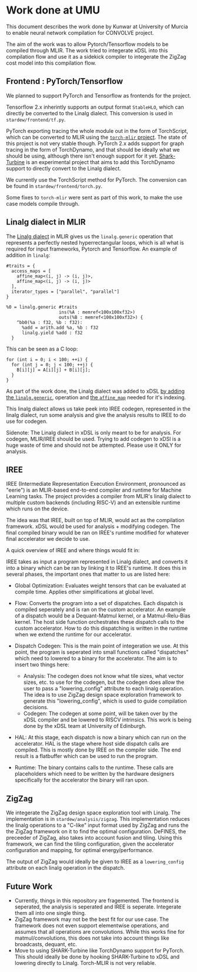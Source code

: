 # Work done at UMU

This document describes the work done by Kunwar at University of Murcia to
enable neural network compilation for CONVOLVE project.

The aim of the work was to allow Pytorch/Tensorflow models to be compiled
through MLIR. The work tried to integerate xDSL into this compilation flow
and use it as a sidekick compiler to integerate the ZigZag cost model into
this compilation flow.

## Frontend : PyTorch/Tensorflow

We planned to support PyTorch and Tensorflow as frontends for the project.

Tensorflow 2.x inherintly supports an output format `StableHLO`, which can
directly be converted to the Linalg dialect. This conversion is used in
`stardew/frontend/tf.py`.

PyTorch exporting tracing the whole module out in the form of TorchScript,
which can be converted to MLIR using the [`torch-mlir`
project](https://github.com/llvm/torch-mlir). The state of this project is not
very stable though. PyTorch 2.x adds support for graph tracing in the form of
TorchDynamo, and that should be ideally what we should be using, although there
isn't enough support for it yet.
[Shark-Turbine](https://github.com/nod-ai/SHARK-Turbine) is an experimental
project that aims to add this TorchDynamo support to directly convert to the
Linalg dialect.

We currently use the TorchScript method for PyTorch. The conversion can
be found in `stardew/frontend/torch.py`.

Some fixes to `torch-mlir` were sent as part of this work, to make the use case
models compile through.

## Linalg dialect in MLIR

The [Linalg
dialect]()
in MLIR gives us the `linalg.generic` operation that represents a perfectly
nested hyperrectangular loops, which is all what is required for input
frameworks, Pytorch and Tensorflow. An example of addition in `linalg`:

```
#traits = {
  access_maps = [
    affine_map<(i, j) -> (i, j)>,
    affine_map<(i, j) -> (i, j)>
  ],
  iterator_types = ["parallel", "parallel"]
}

%0 = linalg.generic #traits
                    ins(%A : memref<100x100xf32>)
                    outs(%B : memref<100x100xf32>) {
    ^bb0(%a : f32, %b : f32):
      %add = arith.add %a, %b : f32
      linalg.yield %add : f32
  }
```

This can be seen as a C loop:

```
for (int i = 0; i < 100; ++i) {
  for (int j = 0; j < 100; ++j) {
    B[i][j] = A[i][j] + B[i][j];
  }
}
```

As part of the work done, the Linalg dialect was added to xDSL [by adding the
`linalg.generic`](https://github.com/xdslproject/xdsl/blob/main/xdsl/dialects/linalg.py),
operation and [the
`affine_map`](https://github.com/xdslproject/xdsl/tree/main/xdsl/ir/affine)
needed for it's indexing.

This linalg dialect allows us take peek into IREE codegen, represented in the
linalg dialect, run some analysis and give the analysis results to IREE to do
use for codegen.

Sidenote: The Linalg dialect in xDSL is only meant to be for analysis. For
codegen, MLIR/IREE should be used. Trying to add codegen to xDSl is a huge
waste of time and should not be attempted. Please use it ONLY for analysis.

## IREE

IREE (Intermediate Representation Execution Environment, pronounced as "eerie")
is an MLIR-based end-to-end compiler and runtime for Machine Learning tasks.
The project provides a compiler from MLIR's linalg dialect to multiple custom
backends (including RISC-V) and an extensible runtime which runs on the device.

The idea was that IREE, built on top of MLIR, would act as the compilation
framework. xDSL would be used for analysis + modifying codegen. The final
compiled binary would be ran on IREE's runtime modified for whatever final
accelerator we decide to use.

A quick overview of IREE and where things would fit in:

IREE takes as input a program represented in Linalg dialect, and converts it
into a binary which can be ran by linking it to IREE's runtime. It does this in
several phases, the important ones that matter to us are listed here:

- Global Optimization: Evaluates weight tensors that can be evaluated at
  compile time. Applies other simplifications at global level.

- Flow: Converts the program into a set of dispatches. Each dispatch is
  compiled seperately and is ran on the custom accelerator. An example of a
  dispatch would be a Dequant-Matmul kernel, or a Matmul-Relu-Bias
  kernel. The host side function orchestrates these dispatch calls to the
  custom accelerator. How to do this dispatching is written in the runtime
  when we extend the runtime for our accelerator.

- Dispatch Codegen: This is the main point of integeration we use. At this
  point, the program is seperated into small functions called "dispatches"
  which need to lowered to a binary for the accelerator. The aim is to insert
  two things here:
    - Analysis: The codegen does not know what tile sizes, what vector sizes,
      etc. to use for the codegen, but the codegen does allow the user to pass
      a "lowering_config" attribute to each linalg operation. The idea is to
      use ZigZag design space exploration framework to generate this
      "lowering_config", which is used to guide compilation decisions.
    - Codegen: The codegen at some point, will be taken over by the xDSL
      compiler and be lowered to RISCV intrinsics. This work is being done
      by the xDSL team at University of Edinburgh.

- HAL: At this stage, each dispatch is now a binary which can run on the
       accelerator. HAL is the stage where host side dispatch calls are
       compiled. This is mostly done by IREE on the compiler side. The end
       result is a flatbuffer which can be used to run the program.

- Runtime: The binary contains calls to the runtime. These calls are
  placeholders which need to be written by the hardware designers specifically
  for the accelerator the binary will ran upon.

## ZigZag

We integerate the ZigZag design space exploration tool with Linalg. The
implementation is in `stardew/analysis/zigzag`. This implementation reduces the
linalg operations to a "C-like" input format used by ZigZag and runs the the
ZigZag framework on it to find the optimal configuration. DeFINES, the
preceeder of ZigZag, also takes into account fusion and tiling. Using this
framework, we can find the tiling configuration, given the accelerator
configuration and mapping, for optimal energy/performance.

The output of ZigZag would ideally be given to IREE as a `lowering_config`
attribute on each linalg operation in the dispatch.

## Future Work

- Currently, things in this repository are fragemented. The frontend is
  seperated, the analysis is seperated and IREE is seperate. Integerate them
  all into one single thing.
- ZigZag framework may not be the best fit for our use case. The framework
  does not even support elementwise operations, and assumes that all operations
  are convolutions. While this works fine for matmul/convolutions, this does
  not take into account things like broadcasts, dequant, etc.
- Move to using SHARK-Turbine like TorchDynamo support for PyTorch. This should
  ideally be done by hooking SHARK-Turbine to xDSL and lowering directly to
  Linalg. Torch-MLIR is not very reliable.
